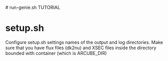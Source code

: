 # run-genie.sh TUTORIAL

# setup.sh
Configure setup.sh settings names of the output and log directories. Make sure that you have flux files (dk2nu) and XSEC files inside the directory bounded with container (which is ARCUBE_DIR)


